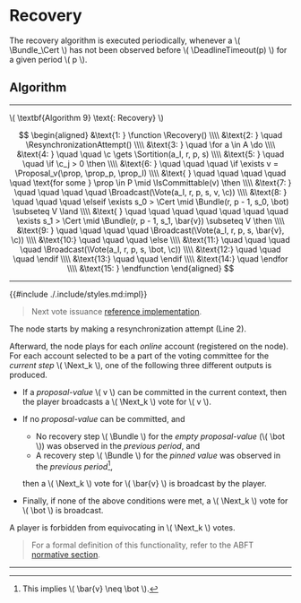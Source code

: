 $$
\newcommand \DeadlineTimeout {\mathrm{DeadlineTimeout}}
\newcommand \Recovery {\mathrm{Recovery}}
\newcommand \ResynchronizationAttempt {\mathrm{ResynchronizationAttempt}}
\newcommand \Sortition {\mathrm{Sortition}}
\newcommand \Proposal {\mathrm{Proposal}}
\newcommand \IsCommittable {\mathrm{IsCommittable}}
\newcommand \Broadcast {\mathrm{Broadcast}}
\newcommand \Vote {\mathrm{Vote}}
\newcommand \Bundle {\mathrm{Bundle}}
\newcommand \Cert {\mathit{cert}}
\newcommand \Next {\mathit{next}}
\newcommand \function {\textbf{function }}
\newcommand \endfunction {\textbf{end function}}
\newcommand \if {\textbf{if }}
\newcommand \elseif {\textbf{else if }}
\newcommand \then {\textbf{ then}}
\newcommand \else {\textbf{else}}
\newcommand \endif {\textbf{end if}}
\newcommand \for {\textbf{for }}
\newcommand \do {\textbf{ do}}
\newcommand \endfor {\textbf{end for}}
\newcommand \c {\mathit{credentials}}
\newcommand \prop {\mathit{proposal}}
$$

# Recovery

The recovery algorithm is executed periodically, whenever a \\( \Bundle_\Cert \\)
has not been observed before \\( \DeadlineTimeout(p) \\) for a given period \\( p \\).

## Algorithm

---

\\( \textbf{Algorithm 9} \text{: Recovery} \\)

$$
\begin{aligned}
&\text{1: } \function \Recovery() \\\\
&\text{2: } \quad \ResynchronizationAttempt() \\\\
&\text{3: } \quad \for a \in A \do \\\\
&\text{4: } \quad \quad \c \gets \Sortition(a_I, r, p, s) \\\\
&\text{5: } \quad \quad \if \c_j > 0 \then \\\\
&\text{6: } \quad \quad \quad \if \exists v = \Proposal_v(\prop, \prop_p, \prop_I) \\\\
&\text{   } \quad \quad \quad \quad \quad \text{for some } \prop \in P \mid \IsCommittable(v) \then \\\\
&\text{7: } \quad \quad \quad \quad \Broadcast(\Vote(a_I, r, p, s, v, \c)) \\\\
&\text{8: } \quad \quad \quad \elseif \exists s_0 > \Cert \mid \Bundle(r, p - 1, s_0, \bot) \subseteq V \land \\\\
&\text{   } \quad \quad \quad \quad \quad \quad \quad \exists s_1 > \Cert \mid \Bundle(r, p - 1, s_1, \bar{v}) \subseteq V \then \\\\
&\text{9: } \quad \quad \quad \quad \Broadcast(\Vote(a_I, r, p, s, \bar{v}, \c)) \\\\
&\text{10:} \quad \quad \quad \else \\\\
&\text{11:} \quad \quad \quad \quad \Broadcast(\Vote(a_I, r, p, s, \bot, \c)) \\\\
&\text{12:} \quad \quad \quad \endif \\\\
&\text{13:} \quad \quad \endif \\\\
&\text{14:} \quad \endfor \\\\
&\text{15: } \endfunction
\end{aligned}
$$

---

{{#include ./.include/styles.md:impl}}
> Next vote issuance [reference implementation](https://github.com/algorand/go-algorand/blob/d52e3dd8b31a17dfebac3d9158a76e8e62617462/agreement/player.go#L214).

The node starts by making a resynchronization attempt (Line 2).

Afterward, the node plays for each _online_ account (registered on the node). For
each account selected to be a part of the voting committee for the _current step_
\\( \Next_k \\), one of the following three different outputs is produced.

- If a _proposal-value_ \\( v \\) can be committed in the current context, then the
player broadcasts a \\( \Next_k \\) vote for \\( v \\).

- If no _proposal-value_ can be committed, and
  - No recovery step \\( \Bundle \\) for the _empty proposal-value_ (\\( \bot \\)) was observed in the _previous period_, and
  - A recovery step \\( \Bundle \\) for the _pinned value_ was observed in the _previous period_[^1],

  then a \\( \Next_k \\) vote for \\( \bar{v} \\) is broadcast by the player.

- Finally, if none of the above conditions were met, a \\( \Next_k \\) vote for
\\( \bot \\) is broadcast.

A player is forbidden from equivocating in \\( \Next_k \\) votes.

> For a formal definition of this functionality, refer to the ABFT [normative section](./abft.md#recovery).

---

[^1]: This implies \\( \bar{v} \neq \bot \\).